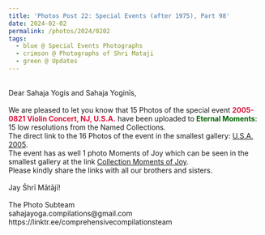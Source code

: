 ```yaml
---
title: 'Photos Post 22: Special Events (after 1975), Part 98'
date: 2024-02-02
permalink: /photos/2024/0202
tags:
  - blue @ Special Events Photographs
  - crimson @ Photographs of Shri Mataji
  - green @ Updates
---
```


<p>
<br>
Dear Sahaja Yogis and Sahaja Yoginīs,<br>
<br>
We are pleased to let you know that 15 Photos of the special event <font color="Crimson"><b>2005-0821 Violin Concert, NJ, U.S.A.</b></font> have been uploaded to <font color="DarkGreen"><b>Eternal Moments</b></font>: 15 low resolutions from the Named Collections.<br>
The direct link to the 16 Photos of the event in the smallest gallery: <a href="https://eternalmoments.smugmug.com/Countries/USA/2005">U.S.A. 2005</a>.<br>
The event has as well 1 photo Moments of Joy which can be seen in the smallest gallery at the link <a href="https://eternalmoments.smugmug.com/Collections/Alan-Wherry-Collection/Moments-of-Joy"> Collection Moments of Joy</a>.<br> 
Please kindly share the links with all our brothers and sisters.<br>
<br>
Jay Śhrī Mātājī!<br>
<br>
The Photo Subteam<br>
sahajayoga.compilations@gmail.com<br>
https://linktr.ee/comprehensivecompilationsteam
</p>